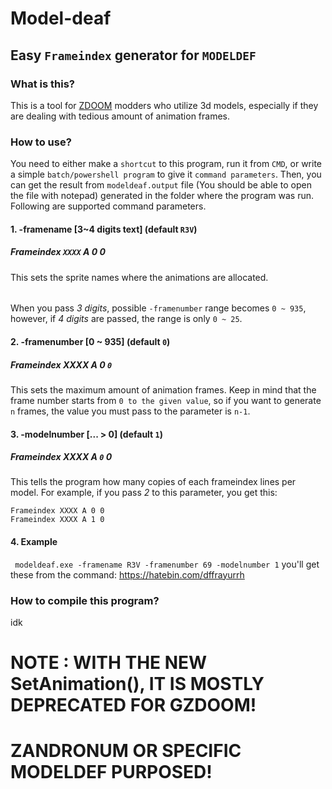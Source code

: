 # Model-deaf

## Easy `Frameindex` generator for `MODELDEF`
### What is this?
This is a tool for [ZDOOM](https://zdoom.org/) modders who utilize 3d models, especially if they are dealing with tedious amount of animation frames.
### How to use?
You need to either make a ``shortcut`` to this program, run it from `CMD`, or write a simple `batch/powershell program` to give it `command parameters`. Then, you can get the result from ``modeldeaf.output`` file (You should be able to open the file with notepad) generated in the folder where the program was run. Following are supported command parameters.
#### 1. -framename [3~4 digits text] (default `R3V`)
##### Frameindex `XXXX` A 0 0 


This sets the sprite names where the animations are allocated.
###### 
When you pass _3 digits_, possible ``-framenumber`` range becomes ``0 ~ 935``, however, if _4 digits_ are passed, the range is only ``0 ~ 25``.

#### 2. -framenumber [0 ~ 935] (default `0`)
##### Frameindex XXXX A 0 `0`
This sets the maximum amount of animation frames. Keep in mind that the frame number starts from `0 to the given value`, so if you want to generate `n` frames, the value you must pass to the parameter is `n-1`.

#### 3. -modelnumber [... > 0] (default `1`)
##### Frameindex XXXX A `0` 0
This tells the program how many copies of each frameindex lines per model. For example, if you pass _2_ to this parameter, you get this:
```
Frameindex XXXX A 0 0
Frameindex XXXX A 1 0
```
#### 4. Example
``
modeldeaf.exe -framename R3V -framenumber 69 -modelnumber 1``
you'll get these from the command:
[](https://hatebin.com/dffrayurrh)https://hatebin.com/dffrayurrh
### How to compile this program?
idk

# NOTE : WITH THE NEW SetAnimation(), IT IS MOSTLY DEPRECATED FOR GZDOOM!
# ZANDRONUM OR SPECIFIC MODELDEF PURPOSED!




